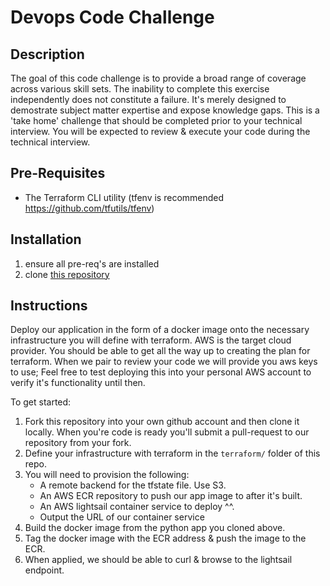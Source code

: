 # Devops Code Challenge

## Description
The goal of this code challenge is to provide a broad range of coverage across various skill sets.  The inability to complete this exercise independently does not constitute a failure.  It's merely designed to demostrate subject matter expertise and expose knowledge gaps.  This is a 'take home' challenge that should be completed prior to your technical interview.  You will be expected to review & execute your code during the technical interview.

## Pre-Requisites
- The Terraform CLI utility (tfenv is recommended https://github.com/tfutils/tfenv)

## Installation
1. ensure all pre-req's are installed
1. clone [this repository](https://github.com/Vic-ai/devops-python-sample-app)

## Instructions
Deploy our application in the form of a docker image onto the necessary infrastructure you will define with terraform. AWS is the target cloud provider.  You should be able to get all the way up to creating the plan for terraform.  When we pair to review your code we will provide you aws keys to use; Feel free to test deploying this into your personal AWS account to verify it's functionality until then.

To get started:
1. Fork this repository into your own github account and then clone it locally. When you're code is ready you'll submit a pull-request to our repository from your fork.
1. Define your infrastructure with terraform in the `terraform/` folder of this repo.
1. You will need to provision the following:
    - A remote backend for the tfstate file. Use S3.
    - An AWS ECR repository to push our app image to after it's built.
    - An AWS lightsail container service to deploy ^^.
    - Output the URL of our container service
1. Build the docker image from the python app you cloned above.
1. Tag the docker image with the ECR address & push the image to the ECR.
1. When applied, we should be able to curl & browse to the lightsail endpoint.
